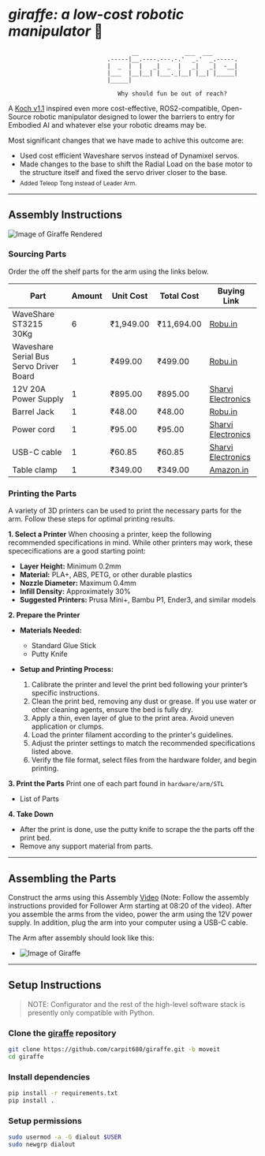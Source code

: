 # _giraffe: a low-cost robotic manipulator_ 🦒

``` text
                                   __             ___  ___       
                            .-----|__.----.---.-.'  _.'  _.-----.
                            |  _  |  |   _|  _  |   _|   _|  -__|
                            |___  |__|__| |___._|__| |__| |_____|
                            |_____|

                               Why should fun be out of reach?
```

A [Koch v1.1](https://github.com/jess-moss/koch-v1-1) inspired even more cost-effective, ROS2-compatible, Open-Source robotic manipulator designed to lower the barriers to entry for Embodied AI and whatever else your robotic dreams may be.

Most significant changes that we have made to achive this outcome are:

- Used cost efficient Waveshare servos instead of Dynamixel servos.
- Made changes to the base to shift the Radial Load on the base motor to the structure itself and fixed the servo driver closer to the base.
- <sub> Added Teleop Tong instead of Leader Arm.<sub>

---

## Assembly Instructions

![Image of Giraffe Rendered](https://github.com/carpit680/giraffe/tree/moveit/assets/render.png)

### Sourcing Parts

Order the off the shelf parts for the arm using the links below.

| Part | Amount | Unit Cost | Total Cost | Buying Link |
| ---- | ------ | --------- | ---------- | ----------- |
| WaveShare ST3215 30Kg   | 6      | ₹1,949.00  | ₹11,694.00  | [Robu.in](https://robu.in/product/waveshare-30kg-serial-bus-servo/) |
| Waveshare Serial Bus Servo Driver Board          | 1      | ₹499.00    | ₹499.00     | [Robu.in](https://robu.in/product/waveshare-serial-bus-servo-driver-board-integrates-servo-power-supply-and-control-circuit-applicable-for-st-sc-series-serial-bus-servos/) |
| 12V 20A Power Supply               | 1      | ₹895.00    | ₹895.00     | [Sharvi Electronics](https://sharvielectronics.com/product/12v-20a-smps-240w-dc-metal-power-supply-non-water-proof/) |
| Barrel Jack            | 1      | ₹48.00     | ₹48.00      | [Robu.in](https://robu.in/product/90-degree-dc-5-52-1-wire/?gad_source=1&gclid=CjwKCAiA6t-6BhA3EiwAltRFGNNYxj1vEJeKhvtbnl8pWDtIrHhBP-588FWfVt-4cpQKjADzB8ReXRoC6OgQAvD_BwE) |
| Power cord             | 1      | ₹95.00     | ₹95.00      | [Sharvi Electronics](https://sharvielectronics.com/product/3pin-250vac-6a-power-cord-with-open-ended-cable-1-8-meter/) |
| USB-C cable            | 1      | ₹60.85     | ₹60.85      | [Sharvi Electronics](https://sharvielectronics.com/product/usb-2-0-a-type-male-usb-to-c-type-male-usb-cable-white-1-meter/) |
| Table clamp            | 1      | ₹349.00    | ₹349.00     | [Amazon.in](https://www.amazon.in/Homdum%C2%AE-Heavy-Clamp-Clamping-Pieces/dp/B081JYTMMG/ref=sr_1_32?crid=QS1GUQTHCIA4&dib=eyJ2IjoiMSJ9.Y6mMQKO3pYbkI5fuZZzRhmnaPEBkYUkfOdl_Uj2xmTahB1NzMLIqDi11tQEZsaF1AxDV1ndeI3h8bgnuV-SC9BiiFRj-ue_9jcyv4AsPg8YFZYe88-nm9JJ-UuEi7mFuk_8BUDldMJHKtgjKadYxvK3mqiltsGnM-1lkpJP6EmLklcT_r5J6PWWOvkh3a61a820TLtVkROcI2NKFt01PPFNt-EFB345zzs7uvYM434AFK9pRAve6-BtV_NEjXxhXwu4jVUDtNKTafPm8gwMow4hQDV2vYJ3KfqIFEPE8McGscfs-zgWCnpzyl6Dw0D1JuSiDTOfO9F1zKRaEgtLh-O48MckMmsgBaoCpQPOQqy0NKi6T0F4Wchb-x0TGvVZlh8rBH70Wz2G03owy2XS0XfroLHMvSb0RIvstaE2XQ8ID1pp8pUB0JZzPzPM_asOy.AOdTW8GzBEwdDFN3hAbqILHzc8RUdrFOTYUdAGj1WnU&dib_tag=se&keywords=table%2Bclamp&qid=1734041544&refinements=p_72%3A1318476031&rnid=1318475031&sprefix=table%2Bclamp%2Caps%2C248&sr=8-32&th=1) |


### Printing the Parts

A variety of 3D printers can be used to print the necessary parts for the arm. Follow these steps for optimal printing results.

**1. Select a Printer**
When choosing a printer, keep the following recommended specifications in mind. While other printers may work, these spececifications are a good starting point:

- **Layer Height:** Minimum 0.2mm  
- **Material:** PLA+, ABS, PETG, or other durable plastics  
- **Nozzle Diameter:** Maximum 0.4mm  
- **Infill Density:** Approximately 30%  
- **Suggested Printers:** Prusa Mini+, Bambu P1, Ender3, and similar models

**2. Prepare the Printer**

- **Materials Needed:**
   - Standard Glue Stick  
   - Putty Knife  

- **Setup and Printing Process:**
   1. Calibrate the printer and level the print bed following your printer’s specific instructions.
   2. Clean the print bed, removing any dust or grease. If you use water or other cleaning agents, ensure the bed is fully dry.
   3. Apply a thin, even layer of glue to the print area. Avoid uneven application or clumps.
   4. Load the printer filament according to the printer's guidelines.
   5. Adjust the printer settings to match the recommended specifications listed above.
   6. Verify the file format, select files from the hardware folder, and begin printing.


**3. Print the Parts** Print one of each part found in `hardware/arm/STL`
   - List of Parts

**4. Take Down**
- After the print is done, use the putty knife to scrape the the parts off the print bed.
- Remove any support material from parts.

---

## Assembling the Parts

Construct the arms using this Assembly [Video](https://www.youtube.com/watch?v=8nQIg9BwwTk&=8m20s) (Note: Follow the assembly instructions provided for Follower Arm starting at 08:20 of the video). After you assemble the arms from the video, power the arm using the 12V power supply. In addition, plug the arm into your computer using a USB-C cable.

The Arm after assembly should look like this:
- ![Image of Giraffe](https://github.com/carpit680/giraffe/tree/moveit/assets/giraffe.png)

---

## Setup Instructions

> NOTE: Configurator and the rest of the high-level software stack is presently only compatible with Python.  

### Clone the [giraffe](https://github.com/carpit680/giraffe) repository

``` bash
git clone https://github.com/carpit680/giraffe.git -b moveit
cd giraffe
```

### Install dependencies

```bash
pip install -r requirements.txt
pip install .
```

### Setup permissions

```bash
sudo usermod -a -G dialout $USER
sudo newgrp dialout
```
